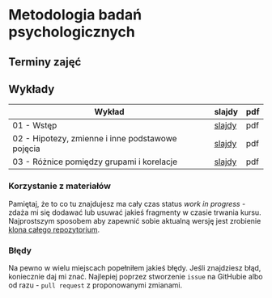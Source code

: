 # Metodologia badań psychologicznych


## Terminy zajęć



## Wykłady

Wykład | slajdy | pdf
------ | -------- | ------
01 - Wstęp | [slajdy](w01_intro.html) | pdf
02 - Hipotezy, zmienne i inne podstawowe pojęcia | [slajdy](w02.html) | pdf
03 - Różnice pomiędzy grupami i korelacje | [slajdy](w03.html) | pdf

### Korzystanie z materiałów
Pamiętaj, że to co tu znajdujesz ma cały czas status *work in progress* - zdaża mi się dodawać lub usuwać jakieś fragmenty w czasie trwania kursu. Najprostszym sposobem aby zapewnić sobie aktualną wersję jest zrobienie [klona całego repozytorium](https://help.github.com/articles/cloning-a-repository/).

### Błędy
Na pewno w wielu miejscach popełniłem jakieś błędy. Jeśli znajdziesz błąd, koniecznie daj mi znać. Najlepiej poprzez stworzenie `issue` na GitHubie albo od razu - `pull request` z proponowanymi zmianami.

